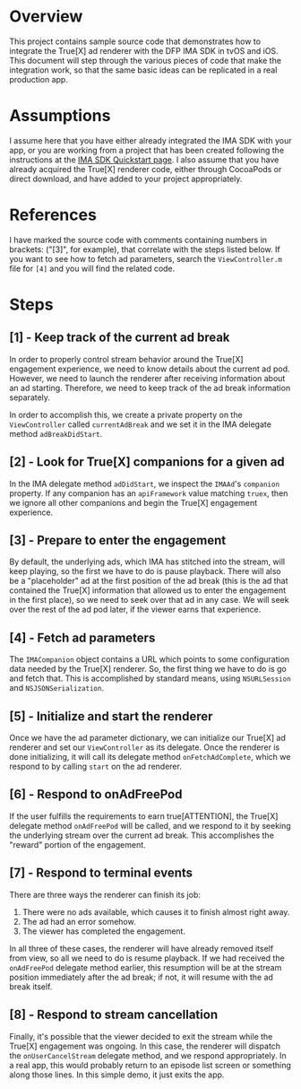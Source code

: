 # Overview

This project contains sample source code that demonstrates how to integrate the True[X]
ad renderer with the DFP IMA SDK in tvOS and iOS. This document will step through the
various pieces of code that make the integration work, so that the same basic ideas can
be replicated in a real production app.

# Assumptions

I assume here that you have either already integrated the IMA SDK with your app, or you are
working from a project that has been created following the instructions at the
[IMA SDK Quickstart page](https://developers.google.com/interactive-media-ads/docs/sdks/tvos/quickstart).
I also assume that you have already acquired the True[X] renderer code, either through
CocoaPods or direct download, and have added to your project appropriately.

# References

I have marked the source code with comments containing numbers in brackets: ("[3]", for
example), that correlate with the steps listed below. If you want to see how to fetch ad
parameters, search the `ViewController.m` file for `[4]` and you will find the related code.

# Steps

## [1] - Keep track of the current ad break

In order to properly control stream behavior around the True[X] engagement experience,
we need to know details about the current ad pod. However, we need to launch the renderer
after receiving information about an ad starting. Therefore, we need to keep track of the
ad break information separately.

In order to accomplish this, we create a private property on the `ViewController` called
`currentAdBreak` and we set it in the IMA delegate method `adBreakDidStart`.

## [2] - Look for True[X] companions for a given ad

In the IMA delegate method `adDidStart`, we inspect the `IMAAd`'s `companion` property. If
any companion has an `apiFramework` value matching `truex`, then we ignore all other
companions and begin the True[X] engagement experience.

## [3] - Prepare to enter the engagement

By default, the underlying ads, which IMA has stitched into the stream, will keep playing,
so the first we have to do is pause playback. There will also be a "placeholder" ad at the
first position of the ad break (this is the ad that contained the True[X] information that
allowed us to enter the engagement in the first place), so we need to seek over that ad
in any case. We will seek over the rest of the ad pod later, if the viewer earns that
experience.

## [4] - Fetch ad parameters

The `IMACompanion` object contains a URL which points to some configuration data needed
by the True[X] renderer. So, the first thing we have to do is go and fetch that. This
is accomplished by standard means, using `NSURLSession` and `NSJSONSerialization`.

## [5] - Initialize and start the renderer

Once we have the ad parameter dictionary, we can initialize our True[X] ad renderer and set
our `ViewController` as its delegate. Once the renderer is done initializing, it will call
its delegate method `onFetchAdComplete`, which we respond to by calling `start` on the ad
renderer.

## [6] - Respond to onAdFreePod

If the user fulfills the requirements to earn true[ATTENTION], the True[X] delegate method
`onAdFreePod` will be called, and we respond to it by seeking the underlying stream over the
current ad break. This accomplishes the "reward" portion of the engagement.

## [7] - Respond to terminal events

There are three ways the renderer can finish its job:

1. There were no ads available, which causes it to finish almost right away.
2. The ad had an error somehow.
3. The viewer has completed the engagement.

In all three of these cases, the renderer will have already removed itself from view, so all
we need to do is resume playback. If we had received the `onAdFreePod` delegate method earlier,
this resumption will be at the stream position immediately after the ad break; if not, it will
resume with the ad break itself.

## [8] - Respond to stream cancellation

Finally, it's possible that the viewer decided to exit the stream while the True[X] engagement
was ongoing. In this case, the renderer will dispatch the `onUserCancelStream` delegate method,
and we respond appropriately. In a real app, this would probably return to an episode list
screen or something along those lines. In this simple demo, it just exits the app.
